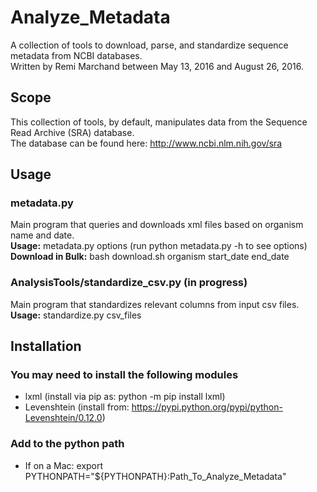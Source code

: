 # Analyze_Metadata
A collection of tools to download, parse, and standardize sequence metadata from NCBI databases.<br />
Written by Remi Marchand between May 13, 2016 and August 26, 2016.

## Scope
This collection of tools, by default, manipulates data from the Sequence Read Archive (SRA) database.<br />
The database can be found here: http://www.ncbi.nlm.nih.gov/sra

## Usage

### metadata.py
Main program that queries and downloads xml files based on organism name and date.<br />
**Usage:** metadata.py options (run python metadata.py -h to see options)<br />
**Download in Bulk:** bash download.sh organism start_date end_date<br />

### AnalysisTools/standardize_csv.py (in progress)
Main program that standardizes relevant columns from input csv files.<br />
**Usage:** standardize.py csv_files<br />

## Installation

### You may need to install the following modules
- lxml (install via pip as: python -m pip install lxml)<br />
- Levenshtein (install from: https://pypi.python.org/pypi/python-Levenshtein/0.12.0)<br />

### Add to the python path
- If on a Mac: export PYTHONPATH="${PYTHONPATH}:Path_To_Analyze_Metadata"<br />
